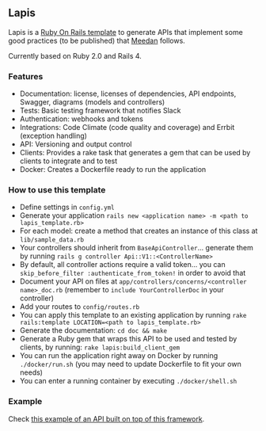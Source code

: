 ## Lapis

Lapis is a [Ruby On Rails template](http://guides.rubyonrails.org/rails_application_templates.html) to generate APIs that implement some good practices (to be published) that [Meedan](http://meedan.com) follows.

Currently based on Ruby 2.0 and Rails 4.

### Features

* Documentation: license, licenses of dependencies, API endpoints, Swagger, diagrams (models and controllers)
* Tests: Basic testing framework that notifies Slack
* Authentication: webhooks and tokens
* Integrations: Code Climate (code quality and coverage) and Errbit (exception handling)
* API: Versioning and output control
* Clients: Provides a rake task that generates a gem that can be used by clients to integrate and to test
* Docker: Creates a Dockerfile ready to run the application

### How to use this template

* Define settings in `config.yml`
* Generate your application `rails new <application name> -m <path to lapis_template.rb>`
* For each model: create a method that creates an instance of this class at `lib/sample_data.rb`
* Your controllers should inherit from `BaseApiController`... generate them by running `rails g controller Api::V1::<ControllerName>`
* By default, all controller actions require a valid token... you can `skip_before_filter :authenticate_from_token!` in order to avoid that
* Document your API on files at `app/controllers/concerns/<controller name>_doc.rb` (remember to `include YourControllerDoc` in your controller)
* Add your routes to `config/routes.rb`
* You can apply this template to an existing application by running `rake rails:template LOCATION=<path to lapis_template.rb>`
* Generate the documentation: `cd doc && make`
* Generate a Ruby gem that wraps this API to be used and tested by clients, by running: `rake lapis:build_client_gem`
* You can run the application right away on Docker by running  `./docker/run.sh` (you may need to update Dockerfile to fit your own needs)
* You can enter a running container by executing `./docker/shell.sh`

### Example

Check [this example of an API built on top of this framework](https://github.com/meedan/lapis-example/).
